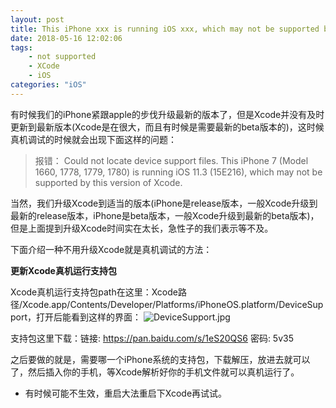 ```yaml
---
layout: post
title: This iPhone xxx is running iOS xxx, which may not be supported by this version of Xcode.
date: 2018-05-16 12:02:06
tags:
	- not supported
	- XCode
	- iOS
categories: "iOS"
---
```

有时候我们的iPhone紧跟apple的步伐升级最新的版本了，但是Xcode并没有及时更新到最新版本(Xcode是在很大，而且有时候是需要最新的beta版本的)，这时候真机调试的时候就会出现下面这样的问题：

>报错：
Could not locate device support files.
This iPhone 7 (Model 1660, 1778, 1779, 1780) is running iOS 11.3 (15E216), which may not be supported by this version of Xcode.

当然，我们升级Xcode到适当的版本(iPhone是release版本，一般Xcode升级到最新的release版本，iPhone是beta版本，一般Xcode升级到最新的beta版本)，但是上面提到升级Xcode时间实在太长，急性子的我们表示等不及。

<!-- more --> 

下面介绍一种不用升级Xcode就是真机调试的方法：

__更新Xcode真机运行支持包__

Xcode真机运行支持包path在这里：Xcode路径/Xcode.app/Contents/Developer/Platforms/iPhoneOS.platform/DeviceSupport，打开后能看到这样的界面：
![DeviceSupport.jpg](https://upload-images.jianshu.io/upload_images/6080248-37130952acca05d7.jpg?imageMogr2/auto-orient/strip%7CimageView2/2/w/1240)


支持包这里下载：链接: https://pan.baidu.com/s/1eS20QS6 密码: 5v35

之后要做的就是，需要哪一个iPhone系统的支持包，下载解压，放进去就可以了，然后插入你的手机，等Xcode解析好你的手机文件就可以真机运行了。

- 有时候可能不生效，重启大法重启下Xcode再试试。
